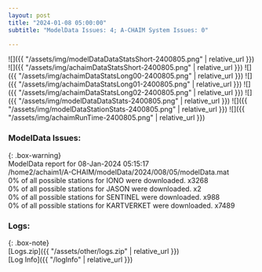 ```yaml
---
layout: post
title: "2024-01-08 05:00:00"
subtitle: "ModelData Issues: 4; A-CHAIM System Issues: 0"

---
```


![]({{ "/assets/img/modelDataDataStatsShort-2400805.png" | relative_url }})
![]({{ "/assets/img/achaimDataStatsShort-2400805.png" | relative_url }})
![]({{ "/assets/img/achaimDataStatsLong00-2400805.png" | relative_url }})
![]({{ "/assets/img/achaimDataStatsLong01-2400805.png" | relative_url }})
![]({{ "/assets/img/achaimDataStatsLong02-2400805.png" | relative_url }})
![]({{ "/assets/img/modelDataDataStats-2400805.png" | relative_url }})
![]({{ "/assets/img/modelDataStationStats-2400805.png" | relative_url }})
![]({{ "/assets/img/achaimRunTime-2400805.png" | relative_url }})


### ModelData Issues:  
  
{: .box-warning}  
 ModelData report for 08-Jan-2024 05:15:17   
 /home2/achaim1/A-CHAIM/modelData/2024/008/05/modelData.mat   
 0% of all possible stations for IONO were downloaded. x3268   
 0% of all possible stations for JASON were downloaded. x2   
 0% of all possible stations for SENTINEL were downloaded. x988   
 0% of all possible stations for KARTVERKET were downloaded. x7489   
  


### Logs:  
  
{: .box-note}  
[Logs.zip]({{ "/assets/other/logs.zip" | relative_url }})  
[Log Info]({{ "/logInfo" | relative_url }})  
